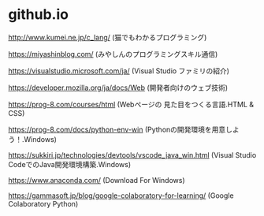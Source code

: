 # github.io
http://www.kumei.ne.jp/c_lang/
(猫でもわかるプログラミング)

https://miyashinblog.com/
(みやしんのプログラミングスキル通信)

https://visualstudio.microsoft.com/ja/
(Visual Studio ファミリの紹介)

https://developer.mozilla.org/ja/docs/Web
(開発者向けのウェブ技術)

https://prog-8.com/courses/html
(Webページの 見た目をつくる言語.HTML & CSS)

https://prog-8.com/docs/python-env-win
(Pythonの開発環境を用意しよう！.Windows)

https://sukkiri.jp/technologies/devtools/vscode_java_win.html
(Visual Studio CodeでのJava開発環境構築.Windows)

https://www.anaconda.com/
(Download For Windows)

https://gammasoft.jp/blog/google-colaboratory-for-learning/
(Google Colaboratory Python)
